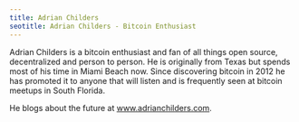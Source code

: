 ```yaml
---
title: Adrian Childers
seotitle: Adrian Childers - Bitcoin Enthusiast
---
```


Adrian Childers is a bitcoin enthusiast and fan of all things open source, decentralized and person to person. He is originally from Texas but spends most of his time in Miami Beach now. Since discovering bitcoin in 2012 he has promoted it to anyone that will listen and is frequently seen at bitcoin meetups in South Florida.

He blogs about the future at <a href="http://www.adrianchilders.com">www.adrianchilders.com</a>.
